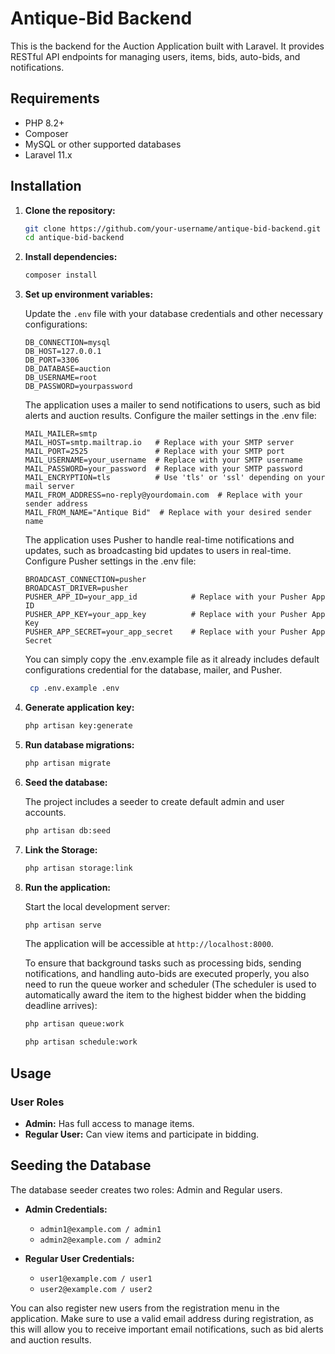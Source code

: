 # Antique-Bid Backend

This is the backend for the Auction Application built with Laravel. It provides RESTful API endpoints for managing users, items, bids, auto-bids, and notifications.

## Requirements

- PHP 8.2+
- Composer
- MySQL or other supported databases
- Laravel 11.x

## Installation

1. **Clone the repository:**

    ```bash
    git clone https://github.com/your-username/antique-bid-backend.git
    cd antique-bid-backend
    ```

2. **Install dependencies:**

    ```bash
    composer install
    ```

3. **Set up environment variables:**

    Update the `.env` file with your database credentials and other necessary configurations:

    ```env
    DB_CONNECTION=mysql
    DB_HOST=127.0.0.1
    DB_PORT=3306
    DB_DATABASE=auction
    DB_USERNAME=root
    DB_PASSWORD=yourpassword
    ```

    The application uses a mailer to send notifications to users, such as bid alerts and auction results. Configure the mailer settings in the .env file:

    ```env
    MAIL_MAILER=smtp
    MAIL_HOST=smtp.mailtrap.io   # Replace with your SMTP server
    MAIL_PORT=2525               # Replace with your SMTP port
    MAIL_USERNAME=your_username  # Replace with your SMTP username
    MAIL_PASSWORD=your_password  # Replace with your SMTP password
    MAIL_ENCRYPTION=tls          # Use 'tls' or 'ssl' depending on your mail server
    MAIL_FROM_ADDRESS=no-reply@yourdomain.com  # Replace with your sender address
    MAIL_FROM_NAME="Antique Bid"  # Replace with your desired sender name
    ```

    The application uses Pusher to handle real-time notifications and updates, such as broadcasting bid updates to users in real-time. Configure Pusher settings in the .env file:

    ```env
    BROADCAST_CONNECTION=pusher
    BROADCAST_DRIVER=pusher
    PUSHER_APP_ID=your_app_id            # Replace with your Pusher App ID
    PUSHER_APP_KEY=your_app_key          # Replace with your Pusher App Key
    PUSHER_APP_SECRET=your_app_secret    # Replace with your Pusher App Secret
    ```

    You can simply copy the .env.example file as it already includes default configurations credential for the database, mailer, and Pusher.

   ```bash
    cp .env.example .env
    ```


5. **Generate application key:**

    ```bash
    php artisan key:generate
    ```

6. **Run database migrations:**

    ```bash
    php artisan migrate
    ```

7. **Seed the database:**

    The project includes a seeder to create default admin and user accounts.

    ```bash
    php artisan db:seed
    ```

8. **Link the Storage:**

    ```bash
    php artisan storage:link
    ```

9. **Run the application:**

    Start the local development server:

    ```bash
    php artisan serve
    ```

    The application will be accessible at `http://localhost:8000`.

    To ensure that background tasks such as processing bids, sending notifications, and handling auto-bids are executed properly, you also need to run the queue worker and scheduler         (The scheduler is used to automatically award the item to the highest bidder when the bidding deadline arrives):

    ```bash
    php artisan queue:work
    ```

    ```bash
    php artisan schedule:work
    ```


## Usage

### User Roles

- **Admin:** Has full access to manage items.
- **Regular User:** Can view items and participate in bidding.

## Seeding the Database

The database seeder creates two roles: Admin and Regular users.

- **Admin Credentials:**
  - `admin1@example.com / admin1`
  - `admin2@example.com / admin2`

- **Regular User Credentials:**
  - `user1@example.com / user1`
  - `user2@example.com / user2`
 
You can also register new users from the registration menu in the application. Make sure to use a valid email address during registration, as this will allow you to receive important email notifications, such as bid alerts and auction results.
